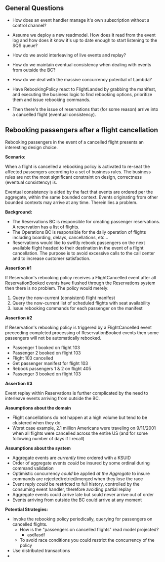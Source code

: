 ## General Questions

- How does an event handler manage it's own subscription without a control channel?
- Assume we deploy a new readmodel. How does it read from the event log and how does it know it's up to date enough to start listening to the SQS queue?
- How do we avoid interleaving of live events and replay?
- How do we maintain eventual consistency when dealing with events from outside the BC?
- How do we deal with the massive concurrency potential of Lambda?

- Have RebookingPolicy react to FlightLanded by grabbing the manifest, and executing the business logic to find rebooking options, prioritize them and issue rebooking commands.
- Then there's the issue of reservations that (for some reason) arrive into a cancelled flight (eventual consistency).

## Rebooking passengers after a flight cancellation

Rebooking passengers in the event of a cancelled flight presents an interesting design choice.

**Scenario:**

When a flight is cancelled a rebooking policy is activated to re-seat the affected passengers according to a set of business rules. The business rules are not the most significant constraint on design, correctness (eventual consistency) is.

Eventual consistency is aided by the fact that events are ordered per the aggregate, within the same bounded context. Events originating from other bounded contexts may arrive at any time. Therein lies a problem.

**Background:**

- The Reservations BC is responsible for creating passenger reservations. A reservation has a list of flights.
- The Operations BC is responsible for the daily operation of flights including boarding, delays, cancellations, etc...
- Reservations would like to swiftly rebook passengers on the next available flight headed to their destination in the event of a flight cancellation. The purpose is to avoid excessive calls to the call center and to increase customer satisfaction.

**Assertion #1**

If Reservation's rebooking policy receives a FlightCancelled event after all ReservationBooked events have flushed through the Reservations system then there is no problem. The policy would merely:

1. Query the now-current (consistent) flight manifest
2. Query the now-current list of scheduled flights with seat availability
3. Issue rebooking commands for each passenger on the manifest

**Assertion #2**

If Reservation's rebooking policy is triggered by a FlightCancelled event preceeding completed processing of ReservationBooked events then some passengers will not be automatically rebooked.

- Passenger 1 booked on flight 103
- Passenger 2 booked on flight 103
- Flight 103 cancelled
- Get passenger manifest for flight 103
- Rebook passengers 1 & 2 on flight 405
- Passenger 3 booked on flight 103

**Assertion #3**

Event replay within Reservations is further complicated by the need to interleave events arriving from outside the BC.

**Assumptions about the domain**

- Flight cancellations do not happen at a high volume but tend to be clustered when they do.
- Worst case example, 2.1 million Americans were traveling on 9/11/2001 when all flights were cancelled across the entire US (and for some following number of days if I recall)

**Assumptions about the system**

- Aggregate events are _currently_ time ordered with a KSUID
- Order of aggregate events _could_ be insured by some ordinal during command validation
- Optimistic concurrency _could_ be applied _at the Aggregate_ to insure commands are rejected/retried/merged when they lose the race
- Event reply _could_ be restricted to full history, controlled by the consuming event handler, therefore avoiding partial replay
- Aggregate events could arrive late but sould never arrive out of order
- Events arriving from outside the BC could arrive at any moment

**Potential Strategies:**

- Invoke the rebooking policy periodically, querying for passengers on cancelled flights.
  - How is the "passengers on cancelled flights" read model projected?
    - asdfasdf
  - To avoid race conditions you could restrict the concurrency of the policy
- Use distributed transactions
-
